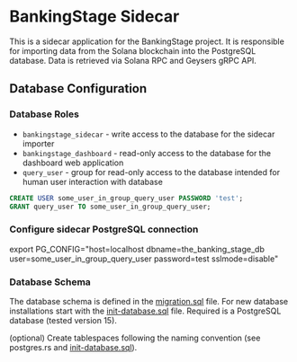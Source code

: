 # BankingStage Sidecar
This is a sidecar application for the BankingStage project. It is responsible for importing data from the Solana blockchain into the PostgreSQL database.
Data is retrieved via Solana RPC and Geysers gRPC API.

## Database Configuration
### Database Roles
* `bankingstage_sidecar` - write access to the database for the sidecar importer
* `bankingstage_dashboard` - read-only access to the database for the dashboard web application
* `query_user` - group for read-only access to the database intended for human user interaction with database

```sql
CREATE USER some_user_in_group_query_user PASSWORD 'test';
GRANT query_user TO some_user_in_group_query_user;
```

### Configure sidecar PostgreSQL connection
export PG_CONFIG="host=localhost dbname=the_banking_stage_db user=some_user_in_group_query_user password=test sslmode=disable"

### Database Schema
The database schema is defined in the [migration.sql](migration.sql) file.
For new database installations start with the [init-database.sql](init-database.sql) file.
Required is a PostgreSQL database (tested version 15).

(optional) Create tablespaces following the naming convention (see postgres.rs and [init-database.sql](init-database.sql)).
